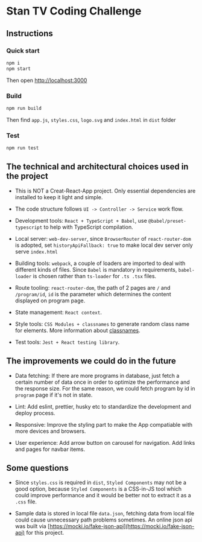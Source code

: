 # Stan TV Coding Challenge

## Instructions

### Quick start

```sh
npm i
npm start
```
Then open [http://localhost:3000](http://localhost:3000)

### Build

```sh
npm run build
```

Then find `app.js`, `styles.css`, `logo.svg` and `index.html` in `dist` folder

### Test

```sh
npm run test
```

## The technical and architectural choices used in the project

* This is NOT a Creat-React-App project. Only essential dependencies are installed to keep it light and simple.

* The code structure follows `UI -> Controller -> Service` work flow.

* Development tools: `React + TypeScript + Babel`, use `@babel/preset-typescript` to help with TypeScript compilation.

* Local server: `web-dev-server`, since `BrowserRouter` of `react-router-dom` is adopted, set `historyApiFallback: true` to make local dev server only serve `index.html`

* Building tools: `webpack`, a couple of loaders are imported to deal with different kinds of files. Since `Babel` is mandatory in requirements, `babel-loader` is chosen rather than `ts-loader` for `.ts .tsx` files.

* Route tooling: `react-router-dom`, the path of 2 pages are `/` and `/program/id`, `id` is the parameter which determines the content displayed on program page.

* State management: `React context`.

* Style tools: `CSS Modules + classnames` to generate random class name for elements. More information about [classnames](https://www.npmjs.com/package/classnames).

* Test tools: `Jest + React testing library`.

## The improvements we could do in the future

* Data fetching: If there are more programs in database, just fetch a certain number of data once in order to optimize the performance and the response size. For the same reason, we could fetch program by id in `program` page if it's not in state.

* Lint: Add eslint, prettier, husky etc to standardize the development and deploy process.

* Responsive: Improve the styling part to make the App compatiable with more devices and browsers.

* User experience: Add arrow button on carousel for navigation. Add links and pages for navbar items.

## Some questions

* Since `styles.css` is required in `dist`, `Styled Components` may not be a good option, because `Styled Components` is a CSS-in-JS tool which could improve performance and it would be better not to extract it as a `.css` file.

* Sample data is stored in local file `data.json`, fetching data from local file could cause unnecessary path problems sometimes. An online json api was built via [https://mocki.io/fake-json-api](https://mocki.io/fake-json-api) for this project.

